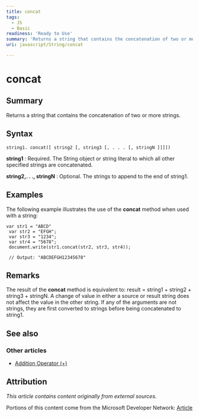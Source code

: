 ```yaml
---
title: concat
tags:
  - JS
  - Basic
readiness: 'Ready to Use'
summary: 'Returns a string that contains the concatenation of two or more strings.'
uri: javascript/String/concat

---
```

# concat

## Summary

Returns a string that contains the concatenation of two or more strings.

## Syntax

    string1. concat([ string2 [, string3 [, . . . [, stringN ]]]])

**string1**
:   Required. The String object or string literal to which all other specified strings are concatenated.

**string2,. . ., stringN**
:   Optional. The strings to append to the end of string1.

## Examples

The following example illustrates the use of the **concat** method when used with a string:

``` {.js}
var str1 = "ABCD"
 var str2 = "EFGH";
 var str3 = "1234";
 var str4 = "5678";
 document.write(str1.concat(str2, str3, str4));

 // Output: "ABCDEFGH12345678"
```

## Remarks

The result of the **concat** method is equivalent to: result = string1 + string2 + string3 + stringN. A change of value in either a source or result string does not affect the value in the other string. If any of the arguments are not strings, they are first converted to strings before being concatenated to string1.

## See also

### Other articles

-   [Addition Operator (+)](/javascript/operators/addition)

## Attribution

*This article contains content originally from external sources.*

Portions of this content come from the Microsoft Developer Network: [Article](http://msdn.microsoft.com/en-us/library/ie/c751eb33(v=vs.94).aspx)

